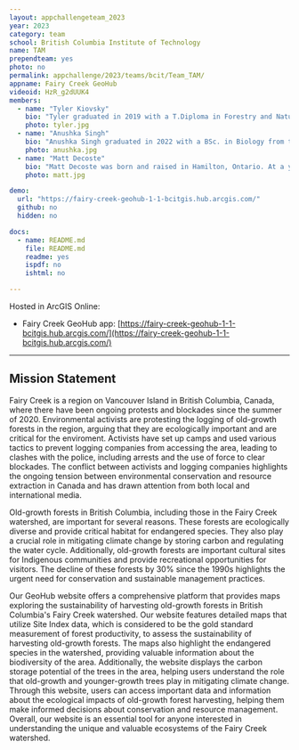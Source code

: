 ```yaml
---
layout: appchallengeteam_2023
year: 2023
category: team
school: British Columbia Institute of Technology
name: TAM
prependteam: yes
photo: no
permalink: appchallenge/2023/teams/bcit/Team_TAM/
appname: Fairy Creek GeoHub
videoid: HzR_g2dUUK4
members:
  - name: "Tyler Kiovsky"
    bio: "Tyler graduated in 2019 with a T.Diploma in Forestry and Natural Areas Management from British Columbia Institute of Technology. After graduation, Tyler worked in forest management for several years, specializing in operations and layout across the coast of BC. Throughout his time in forestry, he has gained significant experience in forest management and the underlying principles of forest ecology. Tyler has also recently earned the designation of a Certified Arborist under the ISA, and is also eligible to enroll with the Association of BC Forest Professionals. With a slight change of gear, Tyler is now most excited to pursue his interests in GIS."
    photo: tyler.jpg
  - name: "Anushka Singh"
    bio: "Anushka Singh graduated in 2022 with a BSc. in Biology from the University of British Columbia. For a year, she worked as an environmental data analyst for UBC’s Sea Around Us gaining experience related fishery data, data reconstruction, literature review, Microsoft Excel and working with government statistics. Anushka’s interest in GIS grew from observing her coworkers using GIS to create maps to represent global fisheries and fish populations. She also has an interest in programming, which is a skill she continues to hone. Upon completing the Advanced Diploma in GIS, her goal is to apply her scientific background, analytical skill and new GIS skills in a field related to epidemiology, ocean health or ecology."
    photo: anushka.jpg
  - name: "Matt Decoste"
    bio: "Matt Decoste was born and raised in Hamilton, Ontario. At a young age, Matt discovered his passion for the outdoors whether that was biking, skiing, hiking or camping. He grew up skiing at the small local hill at Blue Mountain. After his first family ski trip to the Interior BC, he made it his life goal to move out to British Columbia to combine my love for the outdoors with my career in GIS! Matt graduated Highschool in 2014 where he then went on to complete his B.A in Geography at York University, graduating in 2019. After discovering his passion in GIS while taking introductory courses at university he decided to pursue a career in the GIS field.In September 2022, Matt continued his studies by taking the Advanced Diploma in GIS at British Columbia Institute of Technology (BCIT)."
    photo: matt.jpg

demo:
  url: "https://fairy-creek-geohub-1-1-bcitgis.hub.arcgis.com/"
  github: no
  hidden: no

docs:
  - name: README.md
    file: README.md
    readme: yes
    ispdf: no
    ishtml: no

---
```


Hosted in ArcGIS Online:

- Fairy Creek GeoHub app: [https://fairy-creek-geohub-1-1-bcitgis.hub.arcgis.com/](https://fairy-creek-geohub-1-1-bcitgis.hub.arcgis.com/)

---

## Mission Statement

Fairy Creek is a region on Vancouver Island in British Columbia, Canada, where there have been ongoing protests and blockades since the summer of 2020. Environmental activists are protesting the logging of old-growth forests in the region, arguing that they are ecologically important and are critical for the enviroment. Activists have set up camps and used various tactics to prevent logging companies from accessing the area, leading to clashes with the police, including arrests and the use of force to clear blockades. The conflict between activists and logging companies highlights the ongoing tension between environmental conservation and resource extraction in Canada and has drawn attention from both local and international media.

Old-growth forests in British Columbia, including those in the Fairy Creek watershed, are important for several reasons. These forests are ecologically diverse and provide critical habitat for endangered species. They also play a crucial role in mitigating climate change by storing carbon and regulating the water cycle. Additionally, old-growth forests are important cultural sites for Indigenous communities and provide recreational opportunities for visitors. The decline of these forests by 30% since the 1990s highlights the urgent need for conservation and sustainable management practices.

Our GeoHub website offers a comprehensive platform that provides maps exploring the sustainability of harvesting old-growth forests in British Columbia's Fairy Creek watershed. Our website features detailed maps that utilize Site Index data, which is considered to be the gold standard measurement of forest productivity, to assess the sustainability of harvesting old-growth forests. The maps also highlight the endangered species in the watershed, providing valuable information about the biodiversity of the area. Additionally, the website displays the carbon storage potential of the trees in the area, helping users understand the role that old-growth and younger-growth trees play in mitigating climate change. Through this website, users can access important data and information about the ecological impacts of old-growth forest harvesting, helping them make informed decisions about conservation and resource management. Overall, our website is an essential tool for anyone interested in understanding the unique and valuable ecosystems of the Fairy Creek watershed.
